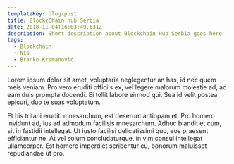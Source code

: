 ```yaml
---
templateKey: blog-post
title: BlockcChain hub Serbia
date: 2018-11-04T16:03:49.631Z
description: Short description about Blockchain Hub Serbia goes here
tags:
  - Blockchain
  - Niš
  - Branko Krsmanović
---
```

Lorem ipsum dolor sit amet, voluptaria neglegentur an has, id nec quem meis veniam. Pro vero eruditi officiis ex, vel legere malorum molestie ad, ad eam duis prompta docendi. Ei tollit labore eirmod qui. Sea id velit postea epicuri, duo te suas voluptatum.

Et his tritani eruditi mnesarchum, est deserunt antiopam et. Pro homero invidunt ad, ius ad admodum facilisis mnesarchum. Adhuc blandit et cum, sit in fastidii intellegat. Ut iusto facilisi delicatissimi quo, eos praesent efficiantur ne. At vel solum concludaturque, in vim consul intellegat ullamcorper. Est homero imperdiet scribentur cu, bonorum maluisset repudiandae ut pro.

